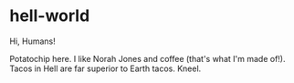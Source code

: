 hell-world
============

Hi, Humans!

Potatochip here. I like Norah Jones and coffee (that's what I'm made of!).
Tacos in Hell are far superior to Earth tacos. Kneel.
